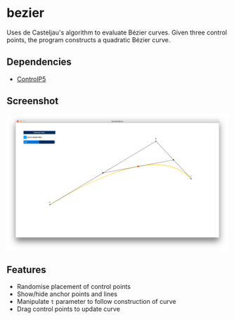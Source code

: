 # bezier

Uses de Casteljau's algorithm to evaluate Bézier curves. Given three control points, the program constructs a quadratic Bézier curve.

## Dependencies

* [ControlP5](http://www.sojamo.de/libraries/controlP5/ "ControlP5")

## Screenshot

![Screenshot](/img/screenshot.png "Screenshot")

## Features

* Randomise placement of control points
* Show/hide anchor points and lines
* Manipulate `t` parameter to follow construction of curve
* Drag control points to update curve
